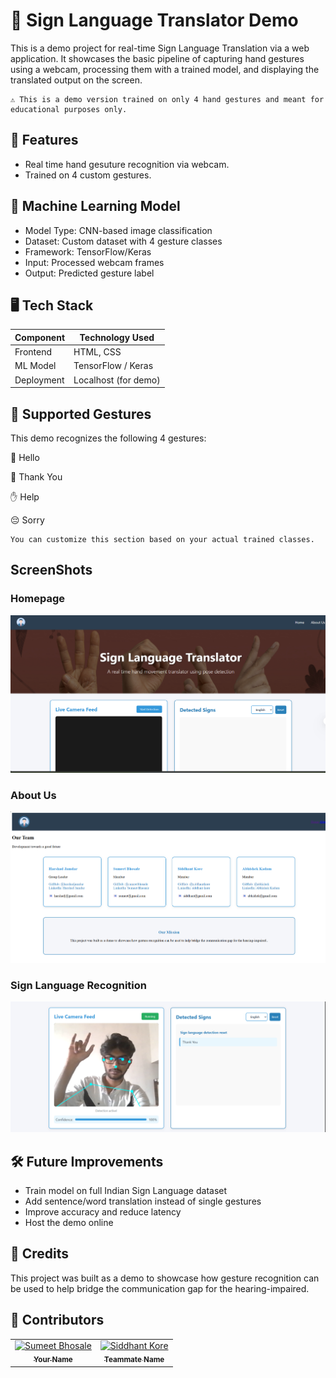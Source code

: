 # 🤟 Sign Language Translator Demo
This is a demo project for real-time Sign Language Translation via a web application. It showcases the basic pipeline of capturing hand gestures using a webcam, processing them with a trained model, and displaying the translated output on the screen.

    ⚠️ This is a demo version trained on only 4 hand gestures and meant for educational purposes only.

## 🌟 Features
- Real time hand gesuture recognition via webcam.
- Trained on 4 custom gestures.

## 🧠 Machine Learning Model
- Model Type: CNN-based image classification
- Dataset: Custom dataset with 4 gesture classes
- Framework: TensorFlow/Keras
- Input: Processed webcam frames
- Output: Predicted gesture label

## 🖥️ Tech Stack
| Component  | Technology Used       |
| ---------- | --------------------- |
| Frontend   | HTML, CSS             |
| ML Model   | TensorFlow / Keras    |
| Deployment | Localhost (for demo)  |

## 🎯 Supported Gestures
This demo recognizes the following 4 gestures:

👋 Hello

🙏 Thank You

✋ Help

😔 Sorry

    You can customize this section based on your actual trained classes.

## ScreenShots
### Homepage
![Website Screenshot](screenshots/home.png)
### About Us
![About Us Screenshot](screenshots/aboutus.png)
### Sign Language Recognition
![Recognition](screenshots/thank.png)

## 🛠️ Future Improvements
- Train model on full Indian Sign Language dataset
- Add sentence/word translation instead of single gestures
- Improve accuracy and reduce latency
- Host the demo online

## 🙌 Credits
This project was built as a demo to showcase how gesture recognition can be used to help bridge the communication gap for the hearing-impaired.

## 👥 Contributors

<table>
  <tr>
    <td align="center">
      <a href="https://github.com/SumeetBhosale17">
        <img src="https://github.com/SumeetBhosale17.png" width="80px;" alt="Sumeet Bhosale"/><br />
        <sub><b>Your Name</b></sub>
      </a>
    </td>
    <td align="center">
      <a href="https://github.com/siddhantkore">
        <img src="https://github.com/siddhantkore.png" width="80px;" alt="Siddhant Kore"/><br />
        <sub><b>Teammate Name</b></sub>
      </a>
    </td>
  </tr>
</table>
